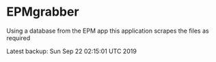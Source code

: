 # EPMgrabber
Using a database from the EPM app this application scrapes the files as required


Latest backup: Sun Sep 22 02:15:01 UTC 2019

